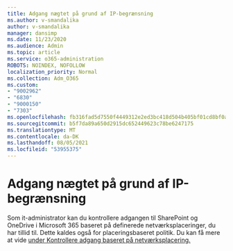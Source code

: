 ```yaml
---
title: Adgang nægtet på grund af IP-begrænsning
ms.author: v-smandalika
author: v-smandalika
manager: dansimp
ms.date: 11/23/2020
ms.audience: Admin
ms.topic: article
ms.service: o365-administration
ROBOTS: NOINDEX, NOFOLLOW
localization_priority: Normal
ms.collection: Adm_O365
ms.custom:
- "9002962"
- "6830"
- "9000150"
- "7303"
ms.openlocfilehash: fb316fad5d7550f4449312e2ed3bc418d504b405bf01cd8bf0a180bac10379d2
ms.sourcegitcommit: b5f7da89a650d2915dc652449623c78be6247175
ms.translationtype: MT
ms.contentlocale: da-DK
ms.lasthandoff: 08/05/2021
ms.locfileid: "53955375"
---
```

# <a name="access-denied-due-to-ip-restriction"></a>Adgang nægtet på grund af IP-begrænsning

Som it-administrator kan du kontrollere adgangen til SharePoint og OneDrive i Microsoft 365 baseret på definerede netværksplaceringer, du har tillid til. Dette kaldes også for placeringsbaseret politik. Du kan få mere at vide [under Kontrollere adgang baseret på netværksplacering.](https://docs.microsoft.com/sharepoint/control-access-based-on-network-location)

